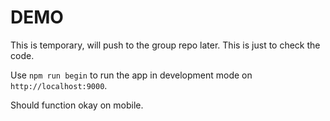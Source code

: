 # DEMO

This is temporary, will push to the group repo later. This is just to check the code.

Use `npm run begin` to run the app in development mode on `http://localhost:9000`.

Should function okay on mobile.
